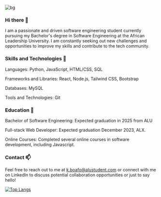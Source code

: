 ![bg](https://user-images.githubusercontent.com/109430532/237026782-3c58d4cd-e73a-4338-b6dd-7784faf46411.jpeg)
### Hi there 👋

I am a passionate and driven software engineering student currently pursuing my Bachelor's degree in Software Engineering at the African Leadership University. I am constantly seeking out new challenges and opportunities to improve my skills and contribute to the tech community.

<!-- <img src="https://user-images.githubusercontent.com/109430532/237023385-014e1bd5-a529-48c0-b446-fac1424fca7e.jpg" alt="My Image" width="100%">
-->

### Skills and Technologies 🔭

Languages: Python, JavaScript, HTML/CSS, SQL

Frameworks and Libraries: React, Node.js, Tailwind CSS, Bootstrap

Databases: MySQL

Tools and Technologies: Git

### Education 🌱

Bachelor of Software Engineering: Expected graduation in 2025 from ALU

Full-stack Web Developer: Expected graduation December 2023, ALX.

Online Courses: Completed several online courses in software development, including Javascript.

### Contact 📫 

Feel free to reach out to me at k.boafo@alustudent.com or connect with me on LinkedIn to discuss potential collaboration opportunities or just to say hello!

[![Top Langs](https://github-readme-stats.vercel.app/api/top-langs/?username=kayc0des)](https://github.com/anuraghazra/github-readme-stats)
<!--
**kayc0des/kayc0des** is a ✨ _special_ ✨ repository because its `README.md` (this file) appears on your GitHub profile.

Here are some ideas to get you started:

- 🔭 I’m currently working on ...
- 🌱 I’m currently learning ...
- 👯 I’m looking to collaborate on ...
- 🤔 I’m looking for help with ...
- 💬 Ask me about ...
- 📫 How to reach me: ...
- 😄 Pronouns: ...
- ⚡ Fun fact: ...
-->
